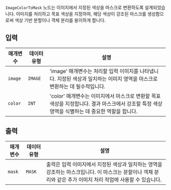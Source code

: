 `ImageColorToMask` 노드는 이미지에서 지정된 색상을 마스크로 변환하도록 설계되었습니다. 이미지를 처리하고 목표 색상을 지정하여, 해당 색상이 강조된 마스크를 생성함으로써 색상 기반 분할이나 객체 분리를 용이하게 합니다.

## 입력

| 매개변수 | 데이터 유형 | 설명                                                                                                                                            |
| -------- | ----------- | ----------------------------------------------------------------------------------------------------------------------------------------------- |
| `image`  | `IMAGE`     | 'image' 매개변수는 처리할 입력 이미지를 나타냅니다. 지정된 색상과 일치하는 이미지 영역을 마스크로 변환하는 데 필수적입니다.                     |
| `color`  | `INT`       | 'color' 매개변수는 이미지에서 마스크로 변환할 목표 색상을 지정합니다. 결과 마스크에서 강조할 특정 색상 영역을 식별하는 데 중요한 역할을 합니다. |

## 출력

| 매개변수 | 데이터 유형 | 설명                                                                                                                                                          |
| -------- | ----------- | ------------------------------------------------------------------------------------------------------------------------------------------------------------- |
| `mask`   | `MASK`      | 출력은 입력 이미지에서 지정된 색상과 일치하는 영역을 강조하는 마스크입니다. 이 마스크는 분할이나 객체 분리와 같은 추가 이미지 처리 작업에 사용할 수 있습니다. |
